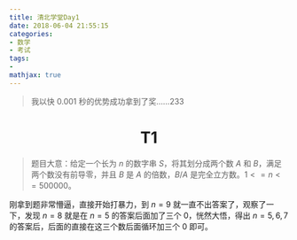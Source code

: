 ```yaml
---
title: 清北学堂Day1
date: 2018-06-04 21:55:15
categories:
- 数学
- 考试
tags:
- 
mathjax: true
---
```


> 我以快 $0.001$ 秒的优势成功拿到了奖……233

# <center> T1 </center>

> 题目大意：给定一个长为 $n$ 的数字串 $S$，将其划分成两个数 $A$ 和 $B$，满足两个数没有前导零，并且 $B$ 是 $A$ 的倍数，$B/A$ 是完全立方数。$1<=n<=500000$。

刚拿到题非常懵逼，直接开始打暴力，到 $n=9$ 就一直不出答案了，观察了一下，发现 $n=8$ 就是在 $n=5$ 的答案后面加了三个 $0$，恍然大悟，得出 $n=5,6,7$ 的答案后，后面的直接在这三个数后面循环加三个 $0$ 即可。

